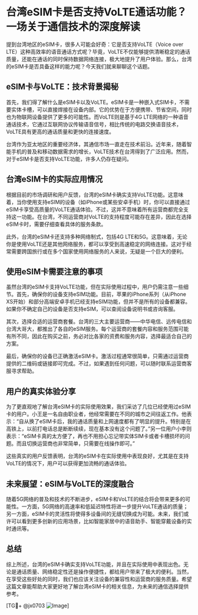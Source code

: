 # 台湾eSIM卡是否支持VoLTE通话功能？一场关于通信技术的深度解读

提到台湾地区的eSIM卡，很多人可能会好奇：它是否支持VoLTE（Voice over LTE）这种高效率的语音通话方式呢？毕竟，VoLTE不仅能够提供清晰稳定的通话质量，还能在通话的同时保持数据网络连接，极大地提升了用户体验。那么，台湾的eSIM卡是否具备这样的能力呢？今天我们就来聊聊这个话题。

## eSIM卡与VoLTE：技术背景揭秘

首先，我们得了解什么是eSIM卡以及VoLTE。eSIM卡是一种嵌入式SIM卡，不需要实体卡槽，可以直接焊接在设备内部。它的优势在于方便携带、节省空间，同时也为物联网设备提供了更多的可能性。而VoLTE则是基于4G LTE网络的一种语音通话技术，它通过互联网协议传输语音信号，相比传统的电路交换语音技术，VoLTE具有更高的通话质量和更快的连接速度。

台湾作为亚太地区的重要经济体，其通信市场一直走在技术前沿。近年来，随着智能手机的普及和移动数据需求的增长，VoLTE技术在台湾得到了广泛应用。然而，对于eSIM卡是否支持VoLTE功能，许多人仍存在疑问。

## 台湾eSIM卡的实际应用情况

根据目前的市场调研和用户反馈，台湾的eSIM卡确实支持VoLTE功能。这意味着，当你使用支持eSIM的设备（如iPhone或某些安卓手机）时，你可以直接通过eSIM卡享受高质量的VoLTE通话体验。不过，这并不意味着所有运营商都完全支持这一功能。在台湾，不同运营商对VoLTE的支持程度可能存在差异，因此在选择eSIM卡时，需要仔细查看具体的服务条款。

此外，台湾的eSIM卡还支持多种网络制式，包括4G LTE和5G。这意味着，无论你是使用VoLTE还是其他网络服务，都可以享受到高速稳定的网络连接。这对于经常需要跨国旅行或在多个国家使用网络服务的人来说，无疑是一个巨大的便利。

## 使用eSIM卡需要注意的事项

虽然台湾的eSIM卡支持VoLTE功能，但在实际使用过程中，用户仍需注意一些细节。首先，确保你的设备支持eSIM功能。目前，苹果的iPhone系列（从iPhone XS开始）和部分高端安卓手机已经支持eSIM功能，但并不是所有的设备都兼容。如果你不确定自己的设备是否支持eSIM，可以查阅设备说明书或咨询客服。

其次，选择合适的运营商套餐。台湾的三大主要运营商——中华电信、远传电信和台湾大哥大，都推出了各自的eSIM服务。每个运营商的套餐内容和服务范围可能有所不同，因此在购买之前，务必对比各家的资费和服务内容，选择最适合自己的方案。

最后，确保你的设备已正确激活eSIM卡。激活过程通常很简单，只需通过运营商提供的二维码或链接即可完成。不过，如果遇到任何问题，可以随时联系运营商客服寻求帮助。

## 用户的真实体验分享

为了更直观地了解台湾eSIM卡的实际使用效果，我们采访了几位已经使用过eSIM卡的用户。小王是一名自由职业者，他经常需要在不同的城市之间往返工作。他表示：“自从换了eSIM卡后，我的通话质量和上网速度都有了明显的提升。特别是在高铁上，以前打电话总是断断续续，现在基本没有这个问题了。”另一位用户小李则表示：“eSIM卡真的太方便了，再也不用担心忘记带实体SIM卡或者卡槽损坏的问题。而且切换运营商也非常简单，只需要在线操作即可。”

这些真实的用户反馈表明，台湾的eSIM卡在实际使用中表现良好，尤其是在支持VoLTE的情况下，用户可以获得更加流畅的通话体验。

## 未来展望：eSIM与VoLTE的深度融合

随着5G网络的普及和技术的不断进步，eSIM卡和VoLTE的结合将会带来更多的可能性。一方面，5G网络的高速率和低延迟特性将进一步提升VoLTE通话的质量；另一方面，eSIM卡的灵活性将使得多设备间的无缝切换成为可能。未来，我们或许可以看到更多创新的应用场景，比如智能家居中的语音助手、智能穿戴设备的实时通讯等。

## 总结

综上所述，台湾的eSIM卡确实支持VoLTE功能，并且在实际使用中表现出色。无论是通话质量、网络稳定性还是操作便捷性，都给用户带来了极大的便利。当然，在享受这些好处的同时，我们也应该关注设备的兼容性和运营商的服务质量。希望这篇文章能帮助大家更好地了解台湾eSIM卡的相关信息，为未来的通信选择提供参考。

[TG💪+ @jx0703 ![Image](https://github.com/user-attachments/assets/dbca1d08-cadb-493c-b0ec-ad6f7a83f270)]